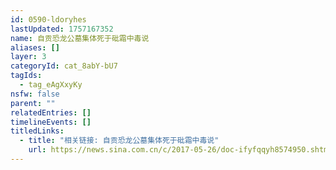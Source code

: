 ```yaml
---
id: 0590-ldoryhes
lastUpdated: 1757167352
name: 自贡恐龙公墓集体死于砒霜中毒说
aliases: []
layer: 3
categoryId: cat_8abY-bU7
tagIds:
  - tag_eAgXxyKy
nsfw: false
parent: ""
relatedEntries: []
timelineEvents: []
titledLinks:
  - title: "相关链接: 自贡恐龙公墓集体死于砒霜中毒说"
    url: https://news.sina.com.cn/c/2017-05-26/doc-ifyfqqyh8574950.shtml
---
```


